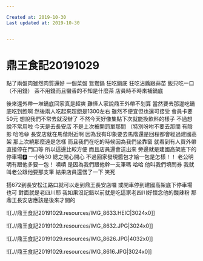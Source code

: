 ```yaml
---

Created at: 2019-10-30
Last updated at: 2019-10-30


---
```


# 鼎王食記20191029


點了兩盤肉雖然肉質還好
一個菜盤
鴛鴦鍋
狂吃鍋底
狂吃沾醬跟蒜苗
飯只吃一口（不用錢）
茶不用錢而且蠻香的不知是什麼茶
店員時不時來補鍋底

後來還外帶一堆鍋底回家真是超爽
難怪人家說鼎王外帶不划算
當然要去那邊吃鍋底吃到飽啊
然後兩人吃起來超飽是1300左右
雖然不便宜但也還可接受
會員卡要50元
想說我們不常去就沒辦了
不然今天好像集點下次就能換飲料的樣子
不過想說不常用啦
今天是去長安店
不是上次被開罰單那間
（特別吩咐不要去那間 有陰影 哈哈😄
長安店就在馬偕附近啊
因為我有印象要去馬階還是回程都會經過建國高架
那上次繞那麼遠是怎樣
而且我們在吃的時候因為我們坐靠窗
就看到有人買外帶
直接停在門口等
所以這邊比較方便
而且店員還會送出來
旁邊就是建國高架底下的停車場🅿️
一小時30
總之開心開心
不過回家發現醬包才給一包是怎樣！！
老公明明有跟他多要一包！
嘖嘖
是因為我們跟他幹一支筆嗎
哈哈
他叫我們填問券
我就叫老公跟他要那支筆
結果店員還愣了一下
笑死

搭672到長安松江路口就可以走到鼎王長安店囉
或開車停到建國高架底下停車場也可
對面就是老四川耶
我如果沒記錯以前就是吃這家老四川好懷念他的酸辣粉
那鼎王長安店應該是後來才開的

![[.//鼎王食記20191029.resources/IMG_8633.HEIC\|3024x0]]

![[.//鼎王食記20191029.resources/IMG_8632.JPG\|3024x0]]

![[.//鼎王食記20191029.resources/IMG_8626.JPG\|4032x0]]

![[.//鼎王食記20191029.resources/IMG_8616.JPG\|3024x0]]

